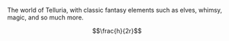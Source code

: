 The world of Telluria, with classic fantasy elements such as elves, whimsy, magic, and so much more.

$$$$
$$\frac{h}{2r}$$